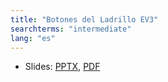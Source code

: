 ```yaml
---
title: "Botones del Ladrillo EV3"
searchterms: "intermediate"
lang: "es"
---
```

 <ul>
 <li class="ng-binding">Slides:
 <a href="ProgrammingLessons/intermediate/BrickButtons.pptx">PPTX</a>,
 <a href="ProgrammingLessons/intermediate/BrickButtons.pdf">PDF</a>
 </li>
 </ul>
